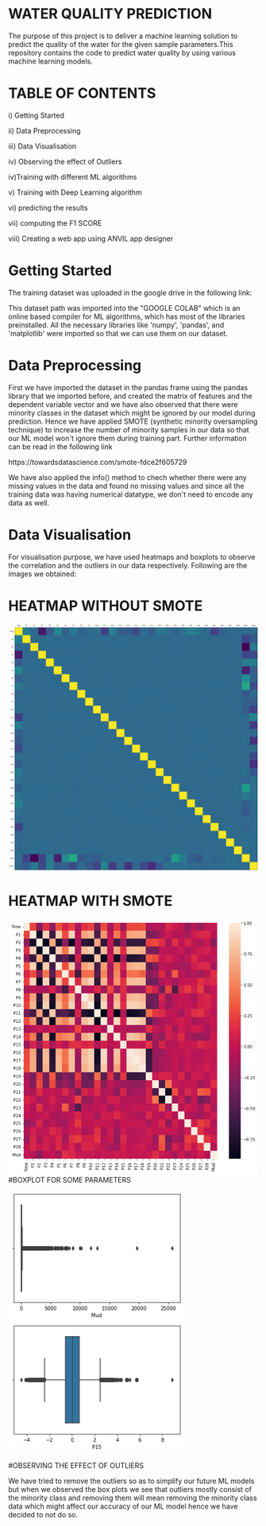 
# WATER QUALITY PREDICTION

The purpose of this project is to deliver a machine learning solution to predict the quality of the water for the given sample parameters.This repository contains the code to predict water quality by using various machine learning models. 

# TABLE OF CONTENTS
i) Getting Started

ii) Data Preprocessing 

iii) Data Visualisation

iv) Observing the effect of Outliers

iv)Training with different ML algorithms

v) Training with Deep Learning algorithm

vi) predicting the results

vii) computing the F1 SCORE

viii) Creating a web app using ANVIL app designer

# Getting Started

The training dataset was uploaded in the google drive in the following link:

This dataset path was imported into the "GOOGLE COLAB" which is an online based compiler for ML algorithms, which has most of the libraries preinstalled. All the necessary libraries like 'numpy', 'pandas', and 'matplotlib' were imported so that we can use them on our dataset.

# Data Preprocessing 

First we have imported the dataset in the pandas frame using the pandas library that we imported before, and created the matrix of features and the dependent variable vector and we have also observed that there were minority classes in the dataset which might be ignored by our model during prediction. Hence we have applied SMOTE (synthetic minority oversampling technique) to increase the number of minority samples in our data so that our ML model won't ignore them during training part. Further information can be read in the following link
<p> https://towardsdatascience.com/smote-fdce2f605729

We have also applied the info() method to chech whether there were any missing values in the data and found no missing values and since all the training data was having numerical datatype, we don't need to encode any data as well. 

# Data Visualisation
  
 For visualisation purpose, we have used heatmaps and boxplots to observe the correlation and the outliers in our data respectively. Following are the images we obtained:

  # HEATMAP WITHOUT SMOTE
![alt text](https://github.com/hs181/IITBBS_GC_Team20_PS03/blob/main/Corrleation_plots/CORR_WITHOUT_SMOTE.png)
  # HEATMAP WITH SMOTE
![alt text](https://github.com/hs181/IITBBS_GC_Team20_PS03/blob/main/Corrleation_plots/CORR_WITH_SMOTE.png)
  #BOXPLOT FOR SOME PARAMETERS
  
 ![alt text](https://github.com/hs181/IITBBS_GC_Team20_PS03/blob/main/Box-plots-visualisation/Mud.png)
 ![alt text](https://github.com/hs181/IITBBS_GC_Team20_PS03/blob/main/Box-plots-visualisation/P15.png)
  
  
  #OBSERVING THE EFFECT OF OUTLIERS
 
  
  We have tried to remove the outliers so as to simplify our future ML models but when we observed the box plots we see that outliers mostly consist of the minority class and removing them will mean removing the minority class data which might affect our accuracy of our ML model hence we have decided to not do so.
